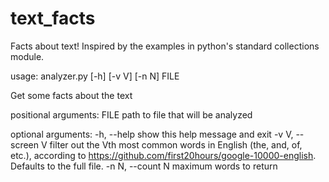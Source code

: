 text_facts
==========

Facts about text!  Inspired by the examples in python's standard collections module.

usage: analyzer.py [-h] [-v V] [-n N] FILE

Get some facts about the text

positional arguments:
  FILE              path to file that will be analyzed

optional arguments:
  -h, --help        show this help message and exit
  -v V, --screen V  filter out the Vth most common words in English (the, and,
                    of, etc.), according to
                    https://github.com/first20hours/google-10000-english.
                    Defaults to the full file.
  -n N, --count N   maximum words to return
